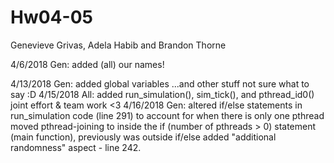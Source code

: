 # Hw04-05
Genevieve Grivas, Adela Habib and Brandon Thorne 

4/6/2018
Gen: added (all) our names!

4/13/2018
Gen:  added global variables
      ...and other stuff
      not sure what to say :D
4/15/2018
All:  added run_simulation(), sim_tick(), and pthread_id0()
      joint effort & team work <3
4/16/2018
Gen:  altered if/else statements in run_simulation code (line 291) to account for when there is only one pthread
      moved pthread-joining to inside the if (number of pthreads > 0) statement (main function), previously was outside if/else
      added "additional randomness" aspect - line 242.
